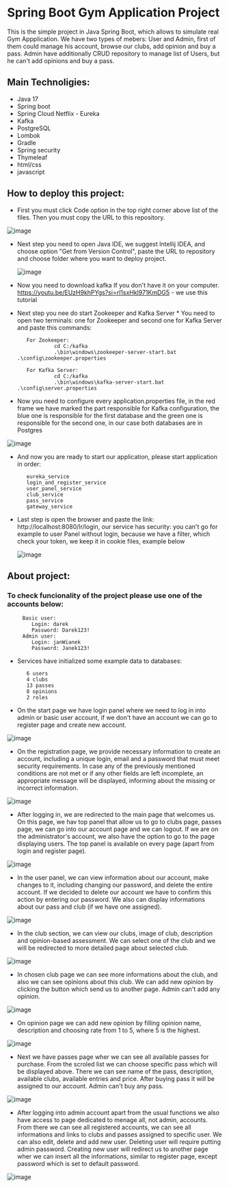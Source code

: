 # Spring Boot Gym Application Project
This is the simple project in Java Spring Boot, which allows to simulate real Gym Appplication. We have two types of mebers: User and Admin, first of them could manage his account, browse our clubs, add opinion and buy a pass. Admin have additionally CRUD repository to manage list of Users, but he can't add opinions and buy a pass.

## Main Technoligies:
* Java 17
* Spring boot
* Spring Cloud Netflix - Eureka
* Kafka
* PostgreSQL
* Lombok
* Gradle
* Spring security
* Thymeleaf
* html/css
* javascript

## How to deploy this project:
* First you must click Code option in the top right corner above list of the files. Then you must copy the URL to this repository.
  
![image](https://github.com/maciejsachajdak/Spring_GYM_Project/assets/119767371/ea64cdc1-cbb9-4213-9c53-3d69a2e3d6f1)

* Next step you need to open Java IDE, we suggest Intellij IDEA, and choose option "Get from Version Control", paste the URL to repository and choose folder where you want to deploy project.

  ![image](https://github.com/maciejsachajdak/Spring_GYM_Project/assets/119767371/32733e73-55d2-434e-a2fa-32a615b3ab1d)

* Now you need to download kafka If you don't have it on your computer.
         https://youtu.be/EUzH9khPYgs?si=rl1sxHkl971KmDG5         - we use this tutorial
* Next step you nee do start Zookeeper and Kafka Server
                  * You need to open two terminals: one for Zookeeper and second one for Kafka Server and paste this commands:
  
         For Zookeeper:
                  cd C:/kafka
                  .\bin\windows\zookeeper-server-start.bat .\config\zookeeper.properties

         For Kafka Server:
                  cd C:/kafka
                  .\bin\windows\kafka-server-start.bat .\config\server.properties
           
* Now you need to configure every application.properties file, in the red frame we have marked the part responsible for Kafka configuration, the blue one is responsible for the first database and the green one is responsible for the second one, in our case both databases are in Postgres
  
![image](https://github.com/maciejsachajdak/Spring_GYM_Project/assets/119767371/f5824ffb-7436-477a-a5d7-cd27cda3c48b)

* And now you are ready to start our application, please start application in order:
  
         eureka_service
         login_and_register_service
         user_panel_service
         club_service
         pass_service
         gateway_service

* Last step is open the browser and paste the link: http://localhost:8080/lr/login, our service has security: you can't go for example to user Panel without login, because we have a filter, which check your token, we keep it in cookie files, example below
  
  ![image](https://github.com/maciejsachajdak/Spring_GYM_Project/assets/119767371/d59733a7-86da-46da-8368-20fb6e4f4ed6)

## About project:
### To check funcionality of the project please use one of the accounts below:
         Basic user:
            Login: darek
            Password: Darek123!
         Admin user:
            Login: janWianek
            Password: Janek123!
* Services have initialized some example data to databases:
  
         6 users
         4 clubs
         13 passes
         8 opinions
         2 roles
   
* On the start page we have login panel where we need to log in into admin or basic user account, if we don't have an account we can go to register page and create new account.
  
![image](https://github.com/maciejsachajdak/Spring_GYM_Project/assets/119767371/93ce91c9-11ab-4118-bd82-c5d346fb03ab)

* On the registration page, we provide necessary information to create an account, including a unique login, email and a password that must meet security requirements. In case any of the previously mentioned conditions are not met or if any other fields are left incomplete, an appropriate message will be displayed, informing about the missing or incorrect information.
  
![image](https://github.com/maciejsachajdak/Spring_GYM_Project/assets/119767371/f4f80f73-a927-4974-8dfd-9e99dbe7f8b8)

* After logging in, we are redirected to the main page that welcomes us. On this page, we hav top panel that allow us to go to clubs page, passes page, we can go into our account page and we can logout. If we are on the administrator's account, we also have the option to go to the page displaying users. The top panel is available on every page (apart from login and register page).
  
![image](https://github.com/maciejsachajdak/Spring_GYM_Project/assets/119767371/efc984b0-d8ec-43ca-85ba-96618519171d)

* In the user panel, we can view information about our account, make changes to it, including changing our password, and delete the entire account. If we decided to delete our account we have to confirm this action by entering our password. We also can display informations about our pass and club (if we have one assigned).
  
![image](https://github.com/maciejsachajdak/Spring_GYM_Project/assets/119767371/14598857-2303-40e6-b183-183e13755560)

* In the club section, we can view our clubs, image of club, description and opinion-based assessment. We can select one of the club and we will be redirected to more detailed page about selected club.
  
![image](https://github.com/maciejsachajdak/Spring_GYM_Project/assets/119767371/a01d2487-d42a-4b3e-87bb-6e5c235bfdac)

* In chosen club page we can see more informations about the club, and also we can see opinions about this club. We can add new opinion by clicking the button which send us to another page. Admin can't add any opinion.
  
![image](https://github.com/maciejsachajdak/Spring_GYM_Project/assets/119767371/1b2116eb-6fd9-43b9-b79c-b4de474cd57b)

* On opinion page we can add new opinion by filling opinion name, description and choosing rate from 1 to 5, where 5 is the highest.
  
![image](https://github.com/maciejsachajdak/Spring_GYM_Project/assets/119767371/8d228c8a-672d-4e4d-9809-26cdd121b576)

* Next we have passes page wher we can see all available passes for purchase. From the scroled list we can choose specific pass which will be displayed above. There we can see name of the pass, description, available clubs, available entries and price. After buying pass it will be assigned to our account. Admin can't buy any pass.
  
![image](https://github.com/maciejsachajdak/Spring_GYM_Project/assets/119767371/595ea720-eab2-4015-b247-3a4e2a7c08a2)

* After logging into admin account apart from the usual functions we also have access to page dedicated to menage all, not admin, accounts. From there we can see all registered accounts, we can see all informations and links to clubs and passes assigned to specific user. We can also edit, delete and add new user. Deleting user will require putting admin password. Creating new user will redirect us to another page wher we can insert all the informations, similar to register page, except password which is set to default password.
  
![image](https://github.com/maciejsachajdak/Spring_GYM_Project/assets/119767371/13f75bdc-dd13-45c0-ba1d-93dc979e973b)
